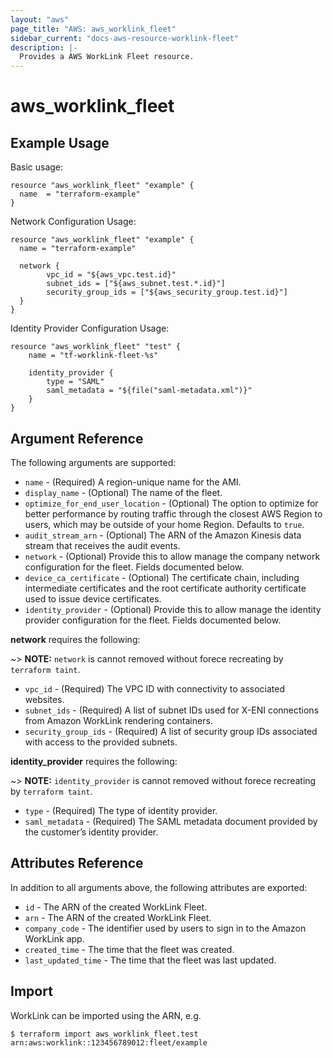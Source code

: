 ```yaml
---
layout: "aws"
page_title: "AWS: aws_worklink_fleet"
sidebar_current: "docs-aws-resource-worklink-fleet"
description: |-
  Provides a AWS WorkLink Fleet resource.
---
```


# aws_worklink_fleet

## Example Usage

Basic usage:

```hcl
resource "aws_worklink_fleet" "example" {
  name  = "terraform-example"
}
```

Network Configuration Usage:

```hcl
resource "aws_worklink_fleet" "example" {
  name = "terraform-example"

  network {
		vpc_id = "${aws_vpc.test.id}"
		subnet_ids = ["${aws_subnet.test.*.id}"]
		security_group_ids = ["${aws_security_group.test.id}"]
  }
}
```

Identity Provider Configuration Usage:

```hcl
resource "aws_worklink_fleet" "test" {
	name = "tf-worklink-fleet-%s"

	identity_provider {
		type = "SAML"
		saml_metadata = "${file("saml-metadata.xml")}"
	}
}
```


## Argument Reference

The following arguments are supported:

* `name` - (Required) A region-unique name for the AMI.
* `display_name` - (Optional) The name of the fleet.
* `optimize_for_end_user_location` - (Optional) The option to optimize for better performance by routing traffic through the closest AWS Region to users, which may be outside of your home Region. Defaults to `true`.
* `audit_stream_arn` - (Optional) The ARN of the Amazon Kinesis data stream that receives the audit events.
* `network` - (Optional) Provide this to allow manage the company network configuration for the fleet. Fields documented below.
* `device_ca_certificate` - (Optional) The certificate chain, including intermediate certificates and the root certificate authority certificate used to issue device certificates.
* `identity_provider` - (Optional) Provide this to allow manage the identity provider configuration for the fleet. Fields documented below.

**network** requires the following:

~> **NOTE:** `network` is cannot removed without forece recreating by `terraform taint`.

* `vpc_id` - (Required) The VPC ID with connectivity to associated websites.
* `subnet_ids` - (Required) A list of subnet IDs used for X-ENI connections from Amazon WorkLink rendering containers.
* `security_group_ids` - (Required) A list of security group IDs associated with access to the provided subnets.

**identity_provider** requires the following:

~> **NOTE:** `identity_provider` is cannot removed without forece recreating by `terraform taint`.

* `type` - (Required) The type of identity provider.
* `saml_metadata` - (Required) The SAML metadata document provided by the customer’s identity provider.

## Attributes Reference

In addition to all arguments above, the following attributes are exported:

* `id` - The ARN of the created WorkLink Fleet.
* `arn` - The ARN of the created WorkLink Fleet.
* `company_code` - The identifier used by users to sign in to the Amazon WorkLink app.
* `created_time` - The time that the fleet was created.
* `last_updated_time` - The time that the fleet was last updated.

## Import

WorkLink can be imported using the ARN, e.g.

```
$ terraform import aws_worklink_fleet.test arn:aws:worklink::123456789012:fleet/example
```